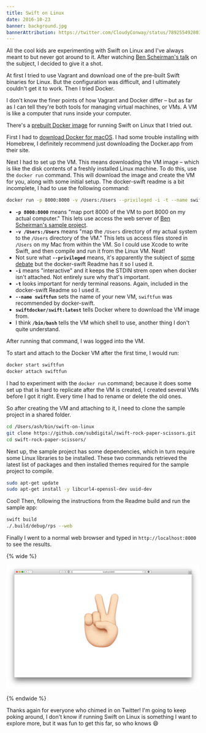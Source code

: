```yaml
---
title: Swift on Linux
date: 2016-10-23
banner: background.jpg
bannerAttribution: https://twitter.com/CloudyConway/status/789255492803715074
---
```


All the cool kids are experimenting with Swift on Linux and I've always meant to but never got around to it. After watching [Ben Scheirman's talk](https://speakerdeck.com/subdigital/swift-on-linux) on the subject, I decided to give it a shot.

At first I tried to use Vagrant and download one of the pre-built Swift binaries for Linux. But the configuration was difficult, and I ultimately couldn't get it to work. Then I tried Docker.

<Tweet tweetID="789879904925921280" />

I don't know the finer points of how Vagrant and Docker differ – but as far as I can tell they're both tools for managing virtual machines, or VMs. A VM is like a computer that runs inside your computer.

There's a [prebuilt Docker image](https://github.com/swiftdocker/docker-swift) for running Swift on Linux that I tried out.

First I had to [download Docker for macOS](https://docs.docker.com/docker-for-mac/). I had some trouble installing with Homebrew, I definitely recommend just downloading the Docker.app from their site.

Next I had to set up the VM. This means downloading the VM image – which is like the disk contents of a freshly installed Linux machine. To do this, use the `docker run` command. This will download the image and create the VM for you, along with some initial setup. The docker-swift readme is a bit incomplete, I had to use the following command:

```sh
docker run -p 8000:8000 -v /Users:/Users --privileged -i -t --name swiftfun swiftdocker/swift:latest /bin/bash
```

- **`-p 8000:8000`** means "map port 8000 of the VM to port 8000 on my actual computer." This lets use access the web server of [Ben Scheirman's sample project](https://github.com/subdigital/swift-rock-paper-scissors).
- **`-v /Users:/Users`** means "map the `/Users` directory of my actual system to the `/Users` directory of the VM." This lets us access files stored in `/Users` on my Mac from within the VM. So I could use Xcode to write Swift, and then compile and run it from the Linux VM. Neat!
- Not sure what **`--privileged`** means, it's apparently the subject of [some debate](http://obrown.io/2016/02/15/privileged-containers.html) but the docker-swift Readme has it so I used it.
- **`-i`** means "interactive" and it keeps the STDIN strem open when docker isn't attached. Not entirely sure why that's important.
- **`-t`** looks important for nerdy terminal reasons. Again, included in the docker-swift Readme so I used it.
- **`--name swiftfun`** sets the name of your new VM, `swiftfun` was recommended by docker-swift.
- **`swiftdocker/swift:latest`** tells Docker where to download the VM image from.
- I think **`/bin/bash`** tells the VM which shell to use, another thing I don't quite understand.

After running that command, I was logged into the VM.

To start and attach to the Docker VM after the first time, I would run:

```sh
docker start swiftfun
docker attach swiftfun
```

I had to experiment with the `docker run` command; because it does some set up that is hard to replicate after the VM is created, I created several VMs before I got it right. Every time I had to rename or delete the old ones.

So after creating the VM and attaching to it, I need to clone the sample project in a shared folder.

```sh
cd /Users/ash/bin/swift-on-linux
git clone https://github.com/subdigital/swift-rock-paper-scissors.git
cd swift-rock-paper-scissors/
```

Next up, the sample project has some dependencies, which in turn require some Linux libraries to be installed. These two commands retrieved the latest list of packages and then installed themes required for the sample project to compile.

```sh
sudo apt-get update
sudo apt-get install -y libcurl4-openssl-dev uuid-dev
```

Cool! Then, following the instructions from the Readme build and run the sample app:

```sh
swift build
./.build/debug/rps --web
```

Finally I went to a normal web browser and typed in `http://localhost:8000` to see the results.

{% wide %}

![Screenshot of app](screenshot.png)

{% endwide %}

Thanks again for everyone who chimed in on Twitter! I'm going to keep poking around, I don't know if running Swift on Linux is something I want to explore more, but it was fun to get this far, so who knows 😄
